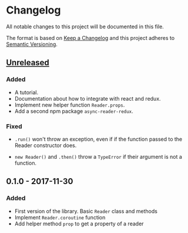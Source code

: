 # Changelog
All notable changes to this project will be documented in this file.

The format is based on [Keep a Changelog](http://keepachangelog.com/en/1.0.0/)
and this project adheres to [Semantic Versioning](http://semver.org/spec/v2.0.0.html).

## [Unreleased]

### Added

- A tutorial.
- Documentation about how to integrate with react and redux.
- Implement new helper function `Reader.props`.
- Add a second npm package `async-reader-redux`.

### Fixed

- `.run()` won't throw an exception, even if if the function passed to
  the Reader constructor does.

- `new Reader()` and `.then()` throw a `TypeError` if their argument
  is not a function.

## 0.1.0 - 2017-11-30

### Added

- First version of the library. Basic `Reader` class and methods
- Implement `Reader.coroutine` function
- Add helper method `prop` to get a property of a reader

[Unreleased]: https://github.com/davazp/async-reader/compare/v0.1.0...HEAD
